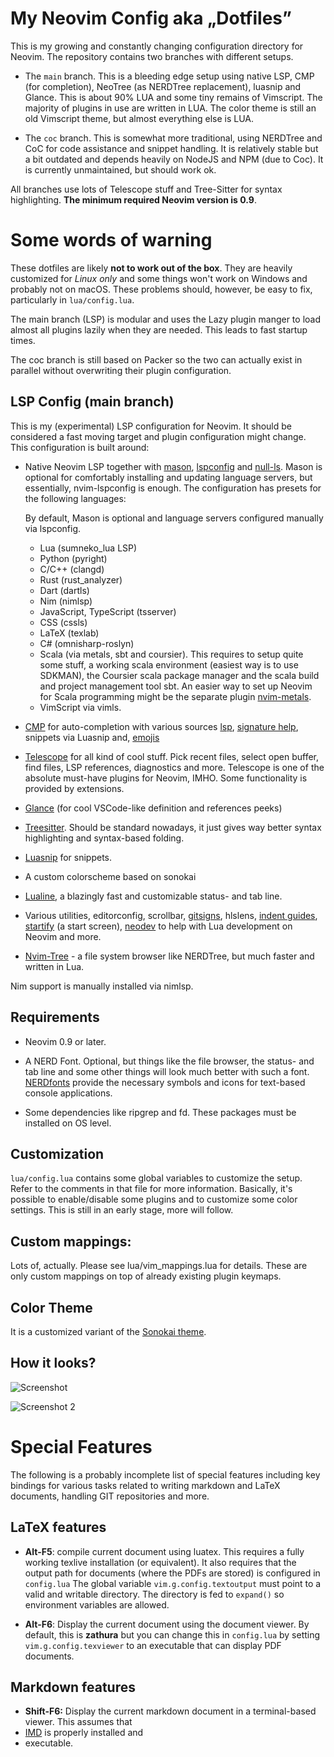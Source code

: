 # My Neovim Config aka „Dotfiles”

This is my growing and constantly changing configuration directory for Neovim. The repository contains 
two branches with different setups.

- The `main` branch. This is a bleeding edge setup using native LSP, CMP (for completion), NeoTree 
  (as NERDTree replacement), luasnip and Glance. This is about 90% LUA and some tiny remains of 
  Vimscript. The majority of plugins in use are written in LUA. The color theme is still an old Vimscript 
  theme, but almost everything else is LUA.

- The `coc` branch. This is somewhat more traditional, using NERDTree and CoC for code assistance and 
  snippet handling. It is  relatively stable but a bit outdated and depends heavily on NodeJS and NPM 
  (due to Coc). It is currently unmaintained, but should work ok.

All branches use lots of Telescope stuff and Tree-Sitter for syntax highlighting. **The minimum required 
Neovim version is 0.9**.

# Some words of warning

These dotfiles are likely **not to work out of the box**. They are heavily customized for *Linux only* 
and some things won't work on Windows and probably not on macOS. These problems should, however, be easy 
to fix, particularly in `lua/config.lua`.

The main branch (LSP) is modular and uses the Lazy plugin manger to load almost all plugins lazily when 
they are needed. This leads to fast startup times.

The coc branch is still based on Packer so the two can actually exist in parallel without overwriting 
their plugin configuration.

## LSP Config (main branch)

This is my (experimental) LSP configuration for Neovim. It should be considered a fast moving target and 
plugin configuration might change. This configuration is built around:

* Native Neovim LSP together with [mason](https://github.com/williamboman/mason.nvim), 
  [lspconfig](https://github.com/neovim/nvim-lspconfig) and 
  [null-ls](https://github.com/jose-elias-alvarez/null-ls.nvim). Mason is optional for comfortably
  installing and updating language servers, but essentially, nvim-lspconfig is enough.
  The configuration has presets for the following languages:

  By default, Mason is optional and language servers configured manually via lspconfig.

  * Lua (sumneko_lua LSP)
  * Python (pyright)
  * C/C++  (clangd)
  * Rust   (rust_analyzer)
  * Dart   (dartls)
  * Nim    (nimlsp)
  * JavaScript, TypeScript (tsserver)
  * CSS    (cssls)
  * LaTeX  (texlab)
  * C# (omnisharp-roslyn)
  * Scala (via metals, sbt and coursier). This requires to setup quite some stuff, a working scala 
    environment (easiest way is to use SDKMAN), the Coursier scala package manager and the scala build 
    and project management tool sbt. An easier way to set up Neovim for Scala programming might be the 
    separate plugin [nvim-metals](https://github.com/scalameta/nvim-metals).
  * VimScript via vimls.


* [CMP](https://github.com/hrsh7th/nvim-cmp) for auto-completion with various sources 
  [lsp](https://github.com/hrsh7th/cmp-nvim-lsp), [signature 
  help](https://github.com/hrsh7th/cmp-nvim-lsp-signature-help), snippets via Luasnip and, 
  [emojis](https://github.com/hrsh7th/cmp-emoji) 

* [Telescope](https://github.com/nvim-telescope/telescope.nvim) for all kind of cool stuff. Pick recent 
  files, select open buffer, find files, LSP references, diagnostics and more. Telescope is one of the 
  absolute must-have plugins for Neovim, IMHO. Some functionality is provided by extensions.

* [Glance](https://github.com/DNLHC/glance.nvim) (for cool VSCode-like definition and references peeks)

* [Treesitter](https://github.com/nvim-treesitter). Should be standard nowadays, it just gives way better 
  syntax highlighting and syntax-based folding.

* [Luasnip](https://github.com/L3MON4D3/LuaSnip) for snippets.

* A custom colorscheme based on sonokai

* [Lualine](https://github.com/nvim-lualine/lualine.nvim), a blazingly fast and customizable status- and 
  tab line.

* Various utilities, editorconfig, scrollbar, [gitsigns](https://github.com/lewis6991/gitsigns.nvim), 
  hlslens, [indent guides](https://github.com/lukas-reineke/indent-blankline.nvim), 
  [startify](https://github.com/mhinz/vim-startify) (a start screen), 
  [neodev](https://github.com/folke/neodev.nvim) to help with Lua development on Neovim and more.

* [Nvim-Tree](https://github.com/nvim-tree/nvim-tree.luam) - a file system browser like NERDTree, but 
  much faster and written in Lua.

Nim support is manually installed via nimlsp.

## Requirements

* Neovim 0.9 or later.

* A NERD Font. Optional, but things like the file browser, the status- and tab line and some other things 
  will look much better with such a font. [NERDfonts](https://www.nerdfonts.com/) provide the necessary 
  symbols and icons for text-based console applications.

* Some dependencies like ripgrep and fd. These packages must be installed on OS level.

## Customization

`lua/config.lua` contains some global variables to customize the setup. Refer to the comments in that 
file for more information. Basically, it's possible to enable/disable some plugins and to customize some 
color settings. This is still in an early stage, more will follow.

## Custom mappings:

Lots of, actually. Please see lua/vim_mappings.lua for details. These are only custom mappings on top of 
already existing plugin keymaps.

## Color Theme

It is a customized variant of the [Sonokai theme](https://github.com/sainnhe/sonokai).

## How it looks?

![Screenshot](https://i.imgur.com/oz21okb.png)

![Screenshot 2](https://i.imgur.com/lXvfJQk.png)


# Special Features

The following is a probably incomplete list of special features including key bindings for various tasks 
related to writing markdown and LaTeX documents, handling GIT repositories and more.

## LaTeX features

* **Alt-F5**: compile current document using luatex. This requires a fully working texlive installation (or 
  equivalent). It also requires that the output path for documents (where the PDFs are stored) is 
  configured in `config.lua` The global variable `vim.g.config.textoutput` must point to a valid and 
  writable directory. The directory is fed to `expand()` so environment variables are allowed.

* **Alt-F6**: Display the current document using the document viewer. By default, this is **zathura** but 
  you can change this in `config.lua` by setting `vim.g.config.texviewer` to an executable that can 
  display PDF documents.

## Markdown features

* **Shift-F6:** Display the current markdown document in a terminal-based viewer. This assumes that 
* [IMD](https://github.com/Noah-Arcouette/imd) is properly installed and
* executable.

